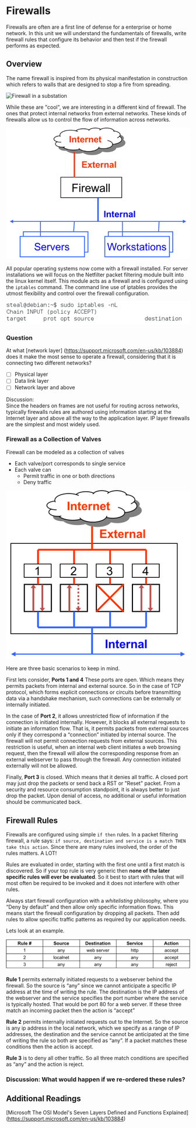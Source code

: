 # Firewalls

Firewalls are often are a first line of defense for a enterprise or home network. In this unit we will understand the fundamentals of firewalls, write firewall rules that configure its behavior and then test if the firewall performs as expected.

## Overview

The name firewall is inspired from its physical manifestation in construction which refers to walls that are designed to stop a fire from spreading.

 ![Firewall in a substation](https://upload.wikimedia.org/wikipedia/commons/3/3c/Firewall_Electrical_Substation.jpg)

While these are "cool", we are interesting in a different kind of firewall. The ones that protect internal networks from external networks. These kinds of firewalls allow us to control the flow of information across networks. 

![network firewalls](../img/networkfirewall.png)

All popular operating systems now come with a firewall installed. For server installations we will focus on the Netfilter packet filtering module built into the linux kernel itself. This module acts as a firewall and is configured using the `iptables` command. The command line use of iptables provides the utmost flexibility and control over the firewall configuration.

![iptables screenshot](../img/iptables.png)

### Question

At what [network layer] (https://support.microsoft.com/en-us/kb/103884) does it make the most sense to operate a firewall, considering that it is connecting two different networks?

- [ ] Physical layer  
- [ ] Data link layer  
- [ ] Network layer and above  

Discussion:  
Since the headers on frames are not useful for routing across networks, typically firewalls rules are authored using information starting at the Internet layer and above all the way to the application layer. IP layer firewalls are the simplest and most widely used.

### Firewall as a Collection of Valves

Firewall can be modeled as a collection of valves  

* Each valve/port corresponds to single service  
* Each valve can  
  - Permit traffic in one or both directions  
  - Deny traffic  

![valves](../img/valves.png)  

Here are three basic scenarios to keep in mind.  

First lets consider, **Ports 1 and 4**
These ports are open. Which means they permits packets from internal and external source. So in the case of TCP protocol, which forms explicit connections or circuits before transmitting data via a handshake mechanism, such connections can be externally or internally initiated.


In the case of **Port 2**, it allows unrestricted flow of information if the connection is initiated internally. However, it blocks all external requests to initiate an information flow. That is, it permits packets from external sources only if they correspond a “connection” initiated by internal source. The firewall will not permit connection requests from external sources. This restriction is useful, when an internal web client initiates a web browsing request, then the firewall will allow the corresponding response from an external webserver to pass through the firewall. Any connection initiated externally will not be allowed.

Finally, **Port 3** is closed. Which means that it denies all traffic. A closed port may just drop the packets or send back a RST or "Reset" packet. From a security and resource consumption standpoint, it is always better to just drop the packet. Upon denial of access, no additional or useful information should be communicated back.

## Firewall Rules

Firewalls are configured using simple `if then` rules. In a packet filtering firewall, a rule says: `if source, destination and service is a match THEN take this action`. Since there are many rules involved, the order of the rules matters. A LOT!

Rules are evaluated in order, starting with the first one until a first match is discovered. So if your top rule is very generic then **none of the later specific rules will ever be evaluated**. So it best to start with rules that will most often be required to be invoked and it does not interfere with other rules. 

Always start firewall configuration with a _whitelisting_ philosophy, where you “Deny by default” and then allow only specific information flows. This means start the firewall configuration by dropping all packets. Then add rules to allow specific traffic patterns as required by our application needs.


Lets look at an example. 

![valves](../img/examplerules.png)  

**Rule 1** permits externally initiated requests to a webserver behind the firewall. So the source is “any” since we cannot anticipate a specific IP address at the time of writing the rule. The destination is the IP address of the webserver and the service specifies the port number where the service is typically hosted. That would be port 80 for a web server. If these three match an incoming packet then the action is “accept”

**Rule 2** permits internally initiated requests out to the Internet. So the source is any ip address in the local network, which we specify as a range of IP addresses, the destination and the service cannot be anticipated at the time of writing the rule so both are specified as “any”. If a packet matches these conditions then the action is accept. 

**Rule 3** is to deny all other traffic. So all three match conditions are specified as “any” and the action is reject. 

### Discussion: What would happen if we re-ordered these rules?



## Additional Readings

[Microsoft The OSI Model's Seven Layers Defined and Functions Explained] (https://support.microsoft.com/en-us/kb/103884)
